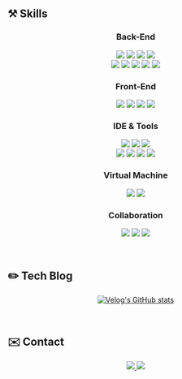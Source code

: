 <br>

## ⚒️ Skills
<h3 align="center">Back-End</h3>
<p align="center">
  <img src="https://img.shields.io/badge/java-007396?style=for-the-badge&logo=java&logoColor=white">
  <img src="https://img.shields.io/badge/Oracle-F80000?style=for-the-badge&logo=Oracle&logoColor=white">
  <img src="https://img.shields.io/badge/Spring-6DB33F?style=for-the-badge&logo=Spring&logoColor=white">
  <img src="https://img.shields.io/badge/Apache Tomcat-F8DC75?style=for-the-badge&logo=Apache Tomcat&logoColor=black">
  <br>
  <img src="https://img.shields.io/badge/Microsoft SQL Server-CC2927?style=for-the-badge&logo=Microsoft SQL Server&logoColor=white">
  <img src="https://img.shields.io/badge/C-A8B9CC?style=for-the-badge&logo=C&logoColor=black">
  <img src="https://img.shields.io/badge/C Sharp-239120?style=for-the-badge&logo=C Sharp&logoColor=white">
  <img src="https://img.shields.io/badge/Python-3776AB?style=for-the-badge&logo=Python&logoColor=white">
  <img src="https://img.shields.io/badge/Linux-FCC624?style=for-the-badge&logo=Linux&logoColor=black">
</p>

<h3 align="center">Front-End</h3>
<p align="center">
  <img src="https://img.shields.io/badge/HTML5-E34F26?style=for-the-badge&logo=HTML5&logoColor=white">
  <img src="https://img.shields.io/badge/CSS3-1572B6?style=for-the-badge&logo=CSS3&logoColor=white">
  <img src="https://img.shields.io/badge/JavaScript-F7DF1E?style=for-the-badge&logo=JavaScript&logoColor=black">
  <img src="https://img.shields.io/badge/jQuery-0769AD?style=for-the-badge&logo=jQuery&logoColor=white">
</p>

<h3 align="center">IDE & Tools</h3>
<p align="center">
  <img src="https://img.shields.io/badge/Eclipse IDE-2C2255?style=for-the-badge&logo=Eclipse IDE&logoColor=white">
  <img src="https://img.shields.io/badge/Visual Studio Code-007ACC?style=for-the-badge&logo=Visual Studio Code&logoColor=white">
  <img src="https://img.shields.io/badge/Visual Studio-5C2D91?style=for-the-badge&logo=Visual Studio&logoColor=white">
  <br>
  <img src="https://img.shields.io/badge/Jupyter-F37626?style=for-the-badge&logo=Jupyter&logoColor=white">
  <img src="https://img.shields.io/badge/Spyder IDE-FF0000?style=for-the-badge&logo=Spyder IDE&logoColor=white">
  <img src="https://img.shields.io/badge/Sourcetree-0052CC?style=for-the-badge&logo=Sourcetree&logoColor=white">
  <img src="https://img.shields.io/badge/GitHub-181717?style=for-the-badge&logo=GitHub&logoColor=white">
</p>

<h3 align="center">Virtual Machine</h3>
<p align="center">
  <img src="https://img.shields.io/badge/VirtualBox-183A61?style=for-the-badge&logo=VirtualBox&logoColor=white">
  <img src="https://img.shields.io/badge/VMware-607078?style=for-the-badge&logo=VMware&logoColor=white">
</p>

<h3 align="center">Collaboration</h3>
<p align="center">
  <img src="https://img.shields.io/badge/Trello-0052CC?style=for-the-badge&logo=Trello&logoColor=white">
  <img src="https://img.shields.io/badge/Slack-4A154B?style=for-the-badge&logo=Slack&logoColor=white">
  <img src="https://img.shields.io/badge/Figma-F24E1E?style=for-the-badge&logo=Figma&logoColor=white">
</p><br>

## ✏️ Tech Blog
<div align="center">

  [![Velog's GitHub stats](https://velog-readme-stats.vercel.app/api?name=layssingcar&tag=algorithm)](https://velog.io/@layssingcar)

</div><br>

## ✉️ Contact
<p align="center">
  <a href="https://velog.io/@layssingcar">
    <img src="https://img.shields.io/badge/Velog-20C997?style=for-the-badge&logo=Velog&logoColor=white">
  </a>
  <a href="mailto:layssing10955@gmail.com">
    <img src="https://img.shields.io/badge/Gmail-EA4335?style=for-the-badge&logo=Gmail&logoColor=white">
  </a>
</p>
